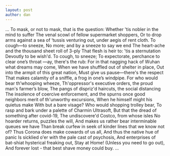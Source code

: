 ```yaml
---
layout: post
author: dan
---
```

...
﻿To mask, or not to mask, that is the question:
Whether 'tis nobler in the mind to suffer
The venal scowl of fellow supermarket shoppers,
Or to drop arms against a sea of ‘tussis
venturing out, under aegis of rent cloth. To cough—to sneeze,
No more; and by a sneeze to say we end
The heart-ache and the thousand sheet roll of 3-ply
That flesh is heir to: 'tis a sternutation
Devoutly to be wish'd. To cough, to sneeze;
To expectorate, perchance to clear one’s throat —ay, there's the rub:
For in that nagging hack of Wuhan what dreams may come,
When we have shuffled out of shelter in place,
Out into the armpit of this great nation,
Must give us pause—there's the respect
That makes calamity of a sniffle, a frog in one’s windpipe.
For who would bear th’whooping wheeze,
Th'oppressor's executive orders, the proud man's farmer’s blow,
The pangs of dispriz'd haircuts, the social distancing
The insolence of coercive enforcement, and the spurns
once good neighbors merit of th'unworthy excursions,
When he himself might his quietus make
With but a bare visage? Who would shopping trolley bear,
To rasp and bark under a palette of Charmin Ultrasoft,
But that the dread of something after covid-19,
The undiscovere'd Costco, from whose isles
No hoarder returns, puzzles the will,
And makes us rather bear interminable queues we have
Than break curfew in seek of kinder lines that we know not of?
Thus Corona does make cowards of us all,
And thus the native hue of panic
Is sicklied o'er with the pale cast of psychosis,
And enterprises of bat-shiat hysterical freaking out,
Stay at Home! (Unless you need to go out),
And forever lost - that best shave money could buy.
...